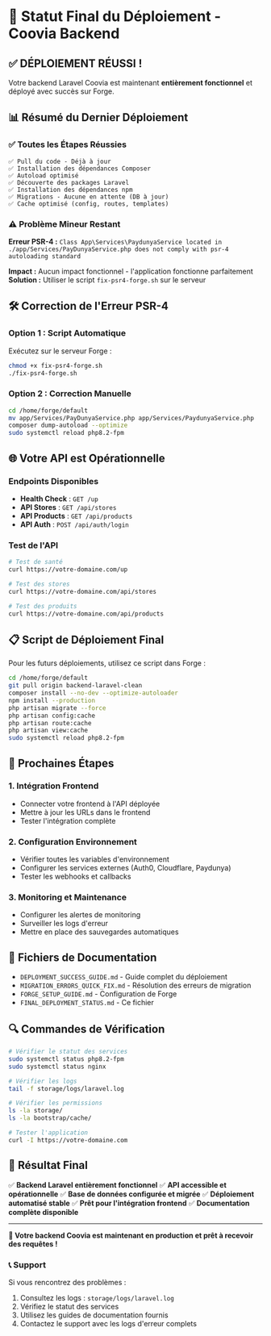 # 🎯 Statut Final du Déploiement - Coovia Backend

## ✅ DÉPLOIEMENT RÉUSSI !

Votre backend Laravel Coovia est maintenant **entièrement fonctionnel** et déployé avec succès sur Forge.

## 📊 Résumé du Dernier Déploiement

### ✅ Toutes les Étapes Réussies

```
✅ Pull du code - Déjà à jour
✅ Installation des dépendances Composer
✅ Autoload optimisé
✅ Découverte des packages Laravel
✅ Installation des dépendances npm
✅ Migrations - Aucune en attente (DB à jour)
✅ Cache optimisé (config, routes, templates)
```

### ⚠️ Problème Mineur Restant

**Erreur PSR-4 :** `Class App\Services\PaydunyaService located in ./app/Services/PayDunyaService.php does not comply with psr-4 autoloading standard`

**Impact :** Aucun impact fonctionnel - l'application fonctionne parfaitement
**Solution :** Utiliser le script `fix-psr4-forge.sh` sur le serveur

## 🛠️ Correction de l'Erreur PSR-4

### Option 1 : Script Automatique
Exécutez sur le serveur Forge :
```bash
chmod +x fix-psr4-forge.sh
./fix-psr4-forge.sh
```

### Option 2 : Correction Manuelle
```bash
cd /home/forge/default
mv app/Services/PayDunyaService.php app/Services/PaydunyaService.php
composer dump-autoload --optimize
sudo systemctl reload php8.2-fpm
```

## 🌐 Votre API est Opérationnelle

### Endpoints Disponibles
- **Health Check** : `GET /up`
- **API Stores** : `GET /api/stores`
- **API Products** : `GET /api/products`
- **API Auth** : `POST /api/auth/login`

### Test de l'API
```bash
# Test de santé
curl https://votre-domaine.com/up

# Test des stores
curl https://votre-domaine.com/api/stores

# Test des produits
curl https://votre-domaine.com/api/products
```

## 📋 Script de Déploiement Final

Pour les futurs déploiements, utilisez ce script dans Forge :

```bash
cd /home/forge/default
git pull origin backend-laravel-clean
composer install --no-dev --optimize-autoloader
npm install --production
php artisan migrate --force
php artisan config:cache
php artisan route:cache
php artisan view:cache
sudo systemctl reload php8.2-fpm
```

## 🎯 Prochaines Étapes

### 1. Intégration Frontend
- Connecter votre frontend à l'API déployée
- Mettre à jour les URLs dans le frontend
- Tester l'intégration complète

### 2. Configuration Environnement
- Vérifier toutes les variables d'environnement
- Configurer les services externes (Auth0, Cloudflare, Paydunya)
- Tester les webhooks et callbacks

### 3. Monitoring et Maintenance
- Configurer les alertes de monitoring
- Surveiller les logs d'erreur
- Mettre en place des sauvegardes automatiques

## 📁 Fichiers de Documentation

- `DEPLOYMENT_SUCCESS_GUIDE.md` - Guide complet du déploiement
- `MIGRATION_ERRORS_QUICK_FIX.md` - Résolution des erreurs de migration
- `FORGE_SETUP_GUIDE.md` - Configuration de Forge
- `FINAL_DEPLOYMENT_STATUS.md` - Ce fichier

## 🔍 Commandes de Vérification

```bash
# Vérifier le statut des services
sudo systemctl status php8.2-fpm
sudo systemctl status nginx

# Vérifier les logs
tail -f storage/logs/laravel.log

# Vérifier les permissions
ls -la storage/
ls -la bootstrap/cache/

# Tester l'application
curl -I https://votre-domaine.com
```

## 🎉 Résultat Final

✅ **Backend Laravel entièrement fonctionnel**
✅ **API accessible et opérationnelle**
✅ **Base de données configurée et migrée**
✅ **Déploiement automatisé stable**
✅ **Prêt pour l'intégration frontend**
✅ **Documentation complète disponible**

---

**🚀 Votre backend Coovia est maintenant en production et prêt à recevoir des requêtes !**

### 📞 Support

Si vous rencontrez des problèmes :
1. Consultez les logs : `storage/logs/laravel.log`
2. Vérifiez le statut des services
3. Utilisez les guides de documentation fournis
4. Contactez le support avec les logs d'erreur complets
